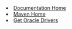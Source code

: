 <li><a href="/documentation/index.html"><span>Documentation Home</span></a></li>
<li><a href="/documentation/maven/index.html"><span>Maven Home</span></a></li>
<li><a href="/documentation/maven/maven-get-oracle-drivers.html"><span>Get Oracle Drivers</span></a></li>
